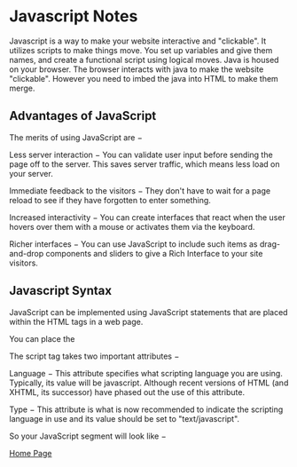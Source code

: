# Javascript Notes

Javascript is a way to make your website interactive and "clickable". It utilizes scripts to make things move. You set up variables and give them names, and create a functional script using logical moves. Java is housed on your browser. The browser interacts with java to make the website "clickable". However you need to imbed the java into HTML to make them merge.

## Advantages of JavaScript
The merits of using JavaScript are −

Less server interaction − You can validate user input before sending the page off to the server. This saves server traffic, which means less load on your server.

Immediate feedback to the visitors − They don't have to wait for a page reload to see if they have forgotten to enter something.

Increased interactivity − You can create interfaces that react when the user hovers over them with a mouse or activates them via the keyboard.

Richer interfaces − You can use JavaScript to include such items as drag-and-drop components and sliders to give a Rich Interface to your site visitors.

## Javascript Syntax

JavaScript can be implemented using JavaScript statements that are placed within the <script>... </script> HTML tags in a web page.

You can place the <script> tags, containing your JavaScript, anywhere within your web page, but it is normally recommended that you should keep it within the <head> tags.

The <script> tag alerts the browser program to start interpreting all the text between these tags as a script. A simple syntax of your JavaScript will appear as follows.

<script ...>
   JavaScript code
</script>
The script tag takes two important attributes −

Language − This attribute specifies what scripting language you are using. Typically, its value will be javascript. Although recent versions of HTML (and XHTML, its successor) have phased out the use of this attribute.

Type − This attribute is what is now recommended to indicate the scripting language in use and its value should be set to "text/javascript".

So your JavaScript segment will look like −

<script language = "javascript" type = "text/javascript">
   JavaScript code
</script>



[Home Page](https://leethomas13.github.io/learning-journal/)
